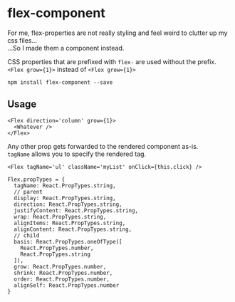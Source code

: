 # flex-component

For me, flex-properties are not really styling and feel weird to clutter up my css files...  
...So I made them a component instead.

CSS properties that are prefixed with `flex-` are used without the prefix.  
`<Flex grow={1}>` instead of `<Flex grow={1}>`

```
npm install flex-component --save
```


## Usage

```
<Flex direction='column' grow={1}>
  <Whatever />
</Flex>
```

Any other prop gets forwarded to the rendered component as-is.  
`tagName` allows you to specify the rendered tag.

```
<Flex tagName='ul' className='myList' onClick={this.click} />
```

```
Flex.propTypes = {
  tagName: React.PropTypes.string,
  // parent
  display: React.PropTypes.string,
  direction: React.PropTypes.string,
  justifyContent: React.PropTypes.string,
  wrap: React.PropTypes.string,
  alignItems: React.PropTypes.string,
  alignContent: React.PropTypes.string,
  // child
  basis: React.PropTypes.oneOfType([
    React.PropTypes.number,
    React.PropTypes.string
  ]),
  grow: React.PropTypes.number,
  shrink: React.PropTypes.number,
  order: React.PropTypes.number,
  alignSelf: React.PropTypes.number
}
```

